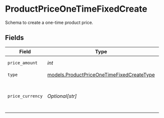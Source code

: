 # ProductPriceOneTimeFixedCreate

Schema to create a one-time product price.


## Fields

| Field                                                                                        | Type                                                                                         | Required                                                                                     | Description                                                                                  |
| -------------------------------------------------------------------------------------------- | -------------------------------------------------------------------------------------------- | -------------------------------------------------------------------------------------------- | -------------------------------------------------------------------------------------------- |
| `price_amount`                                                                               | *int*                                                                                        | :heavy_check_mark:                                                                           | The price in cents.                                                                          |
| `type`                                                                                       | [models.ProductPriceOneTimeFixedCreateType](../models/productpriceonetimefixedcreatetype.md) | :heavy_check_mark:                                                                           | N/A                                                                                          |
| `price_currency`                                                                             | *Optional[str]*                                                                              | :heavy_minus_sign:                                                                           | The currency. Currently, only `usd` is supported.                                            |